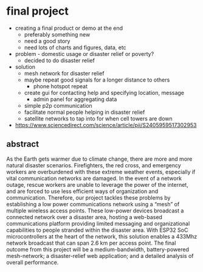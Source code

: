 # final project

- creating a final product or demo at the end
  - preferably something new
  - need a good story
  - need lots of charts and figures, data, etc
- problem - domestic usage or disaster relief or poverty?
  - decided to do disaster relief
- solution
  - mesh network for disaster relief
  - maybe repeat good signals for a longer distance to others
    - phone hotspot repeat
  - create gui for contacting help and specifying location, message
    - admin panel for aggregating data
  - simple p2p communication
  - facilitate normal people helping in disaster relief
  - satellite networks to tap into for when cell towers are down
- https://www.sciencedirect.com/science/article/pii/S2405959517302953

## abstract

As the Earth gets warmer due to climate change, there are more and more natural disaster scenarios. Firefighters, the red cross, and emergency workers are overburdened with these extreme weather events, especially if vital communication networks are damaged. In the event of a network outage, rescue workers are unable to leverage the power of the internet, and are forced to use less efficient ways of organization and communication. Therefore, our project tackles these problems by establishing a low power communications network using a “mesh” of multiple wireless access points. These low-power devices broadcast a connected network over a disaster area, hosting a web-based communications platform providing limited messaging and organizational capabilities to people stranded within the disaster area. With ESP32 SoC microcontrollers at the heart of the network, this solution enables a 433Mhz network broadcast that can span 2.6 km per access point. The final outcome from this project will be a medium-bandwidth, battery-powered mesh-network; a disaster-relief web application; and a detailed analysis of overall performance.
